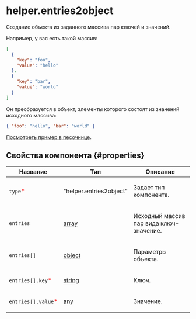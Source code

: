 # helper.entries2object

Создание объекта из заданного массива пар ключей и значений.

Например, у вас есть такой массив:

```json
[
  {
    "key": "foo",
    "value": "hello"
  },
  {
    "key": "bar",
    "value": "world"
  }
]
```

Он преобразуется в объект, элементы которого состоят из значений исходного массива:

```json
{ "foo": "hello", "bar": "world" }
```

[Посмотреть пример в песочнице](https://clck.ru/QRnzQ).

## Свойства компонента {#properties}

| Название                                            | Тип                                                                              | Описание                                       |
| --------------------------------------------------- | -------------------------------------------------------------------------------- | ---------------------------------------------- |
| `type`<span style="color: red">\*</span>            | "helper.entries2object"                                                          | <p>Задает тип компонента.</p>                  |
| `entries`                                           | <a class="xref popup-link" href="../concepts/types.dita#types/array">array</a>   | <p>Исходный массив пар вида ключ-значение.</p> |
| `entries[]`                                         | <a class="xref popup-link" href="../concepts/types.dita#types/object">object</a> | <p>Параметры объекта.</p>                      |
| `entries[].key`<span style="color: red">\*</span>   | <a class="xref popup-link" href="../concepts/types.dita#types/string">string</a> | <p>Ключ.</p>                                   |
| `entries[].value`<span style="color: red">\*</span> | <a class="xref popup-link" href="../concepts/types.dita#types/any">any</a>       | <p>Значение.</p>                               |
